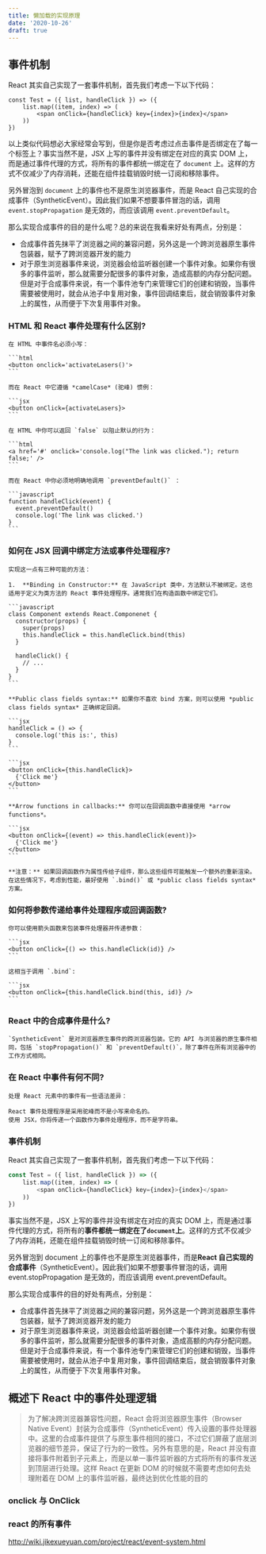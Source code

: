 ```yaml
---
title: 懒加载的实现原理
date: '2020-10-26'
draft: true
---
```


## 事件机制

React 其实自己实现了一套事件机制，首先我们考虑一下以下代码：

```
const Test = ({ list, handleClick }) => ({
    list.map((item, index) => (
        <span onClick={handleClick} key={index}>{index}</span>
    ))
})
```

以上类似代码想必大家经常会写到，但是你是否考虑过点击事件是否绑定在了每一个标签上？事实当然不是，JSX 上写的事件并没有绑定在对应的真实 DOM 上，而是通过事件代理的方式，将所有的事件都统一绑定在了 `document` 上。这样的方式不仅减少了内存消耗，还能在组件挂载销毁时统一订阅和移除事件。

另外冒泡到 `document` 上的事件也不是原生浏览器事件，而是 React 自己实现的合成事件（SyntheticEvent）。因此我们如果不想要事件冒泡的话，调用 `event.stopPropagation` 是无效的，而应该调用 `event.preventDefault`。

那么实现合成事件的目的是什么呢？总的来说在我看来好处有两点，分别是：

- 合成事件首先抹平了浏览器之间的兼容问题，另外这是一个跨浏览器原生事件包装器，赋予了跨浏览器开发的能力
- 对于原生浏览器事件来说，浏览器会给监听器创建一个事件对象。如果你有很多的事件监听，那么就需要分配很多的事件对象，造成高额的内存分配问题。但是对于合成事件来说，有一个事件池专门来管理它们的创建和销毁，当事件需要被使用时，就会从池子中复用对象，事件回调结束后，就会销毁事件对象上的属性，从而便于下次复用事件对象。

### HTML 和 React 事件处理有什么区别?

    在 HTML 中事件名必须小写：

    ```html
    <button onclick='activateLasers()'>
    ```

    而在 React 中它遵循 *camelCase* (驼峰) 惯例：

    ```jsx
    <button onClick={activateLasers}>
    ```

    在 HTML 中你可以返回 `false` 以阻止默认的行为：

    ```html
    <a href='#' onclick='console.log("The link was clicked."); return false;' />
    ```

    而在 React 中你必须地明确地调用 `preventDefault()` ：

    ```javascript
    function handleClick(event) {
      event.preventDefault()
      console.log('The link was clicked.')
    }
    ```

### 如何在 JSX 回调中绑定方法或事件处理程序?

    实现这一点有三种可能的方法：

    1.	**Binding in Constructor:** 在 JavaScript 类中，方法默认不被绑定。这也适用于定义为类方法的 React 事件处理程序。通常我们在构造函数中绑定它们。

    ```javascript
    class Component extends React.Componenet {
      constructor(props) {
        super(props)
        this.handleClick = this.handleClick.bind(this)
      }

      handleClick() {
        // ...
      }
    }
    ```

    **Public class fields syntax:** 如果你不喜欢 bind 方案，则可以使用 *public class fields syntax* 正确绑定回调。

    ```jsx
    handleClick = () => {
      console.log('this is:', this)
    }
    ```

    ```jsx
    <button onClick={this.handleClick}>
      {'Click me'}
    </button>
    ```

    **Arrow functions in callbacks:** 你可以在回调函数中直接使用 *arrow functions*。

    ```jsx
    <button onClick={(event) => this.handleClick(event)}>
      {'Click me'}
    </button>
    ```

    **注意：** 如果回调函数作为属性传给子组件，那么这些组件可能触发一个额外的重新渲染。在这些情况下，考虑到性能，最好使用 `.bind()` 或 *public class fields syntax* 方案。

### 如何将参数传递给事件处理程序或回调函数?

    你可以使用箭头函数来包装事件处理器并传递参数：

    ```jsx
    <button onClick={() => this.handleClick(id)} />
    ```

    这相当于调用 `.bind`:

    ```jsx
    <button onClick={this.handleClick.bind(this, id)} />
    ```

### React 中的合成事件是什么?

    `SyntheticEvent` 是对浏览器原生事件的跨浏览器包装。它的 API 与浏览器的原生事件相同，包括 `stopPropagation()` 和 `preventDefault()`，除了事件在所有浏览器中的工作方式相同。

### 在 React 中事件有何不同?

    处理 React 元素中的事件有一些语法差异：

    React 事件处理程序是采用驼峰而不是小写来命名的。
    使用 JSX，你将传递一个函数作为事件处理程序，而不是字符串。

### 事件机制

React 其实自己实现了一套事件机制，首先我们考虑一下以下代码：

```js
const Test = ({ list, handleClick }) => ({
    list.map((item, index) => (
        <span onClick={handleClick} key={index}>{index}</span>
    ))
})
```

事实当然不是，JSX 上写的事件并没有绑定在对应的真实 DOM 上，而是通过事件代理的方式，将所有的**事件都统一绑定在了`document`上**。这样的方式不仅减少了内存消耗，还能在组件挂载销毁时统一订阅和移除事件。

另外冒泡到 document 上的事件也不是原生浏览器事件，而是**React 自己实现的合成事件**（SyntheticEvent）。因此我们如果不想要事件冒泡的话，调用 event.stopPropagation 是无效的，而应该调用 event.preventDefault。

那么实现合成事件的目的好处有两点，分别是：

- 合成事件首先抹平了浏览器之间的兼容问题，另外这是一个跨浏览器原生事件包装器，赋予了跨浏览器开发的能力
- 对于原生浏览器事件来说，浏览器会给监听器创建一个事件对象。如果你有很多的事件监听，那么就需要分配很多的事件对象，造成高额的内存分配问题。但是对于合成事件来说，有一个事件池专门来管理它们的创建和销毁，当事件需要被使用时，就会从池子中复用对象，事件回调结束后，就会销毁事件对象上的属性，从而便于下次复用事件对象。

## 概述下 React 中的事件处理逻辑

> 为了解决跨浏览器兼容性问题，React 会将浏览器原生事件（Browser Native Event）封装为合成事件（SyntheticEvent）传入设置的事件处理器中。这里的合成事件提供了与原生事件相同的接口，不过它们屏蔽了底层浏览器的细节差异，保证了行为的一致性。另外有意思的是，React 并没有直接将事件附着到子元素上，而是以单一事件监听器的方式将所有的事件发送到顶层进行处理。这样 React 在更新 DOM 的时候就不需要考虑如何去处理附着在 DOM 上的事件监听器，最终达到优化性能的目的

### onclick 与 OnClick

### react 的所有事件

http://wiki.jikexueyuan.com/project/react/event-system.html
